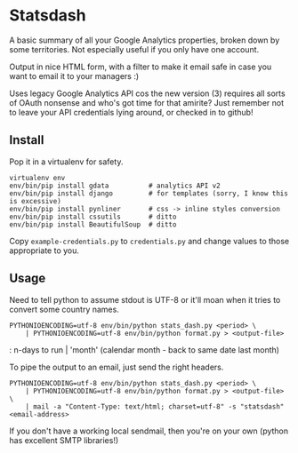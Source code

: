 Statsdash
=========

A basic summary of all your Google Analytics properties, broken down by some territories.  Not especially useful if you only have one account.

Output in nice HTML form, with a filter to make it email safe in case you want to email it to your managers :)

Uses legacy Google Analytics API cos the new version (3) requires all sorts of OAuth nonsense and who's got time for that amirite?  Just remember not to leave your API credentials lying around, or checked in to github!

Install
-------

Pop it in a virtualenv for safety.

```shell
virtualenv env
env/bin/pip install gdata          # analytics API v2
env/bin/pip install django         # for templates (sorry, I know this is excessive)
env/bin/pip install pynliner       # css -> inline styles conversion
env/bin/pip install cssutils       # ditto
env/bin/pip install BeautifulSoup  # ditto
```

Copy ```example-credentials.py``` to ```credentials.py``` and change values to those appropriate to you.

Usage
-----

Need to tell python to assume stdout is UTF-8 or it'll moan when it tries to convert some country names.

```shell
PYTHONIOENCODING=utf-8 env/bin/python stats_dash.py <period> \
	| PYTHONIOENCODING=utf-8 env/bin/python format.py > <output-file>
```

<period>:
	n-days to run  | 'month' (calendar month - back to same date last month)

To pipe the output to an email, just send the right headers.

```shell
PYTHONIOENCODING=utf-8 env/bin/python stats_dash.py <period> \
	| PYTHONIOENCODING=utf-8 env/bin/python format.py > <output-file> \
	| mail -a "Content-Type: text/html; charset=utf-8" -s "statsdash" <email-address>
```

If you don't have a working local sendmail, then you're on your own (python has excellent SMTP libraries!)
